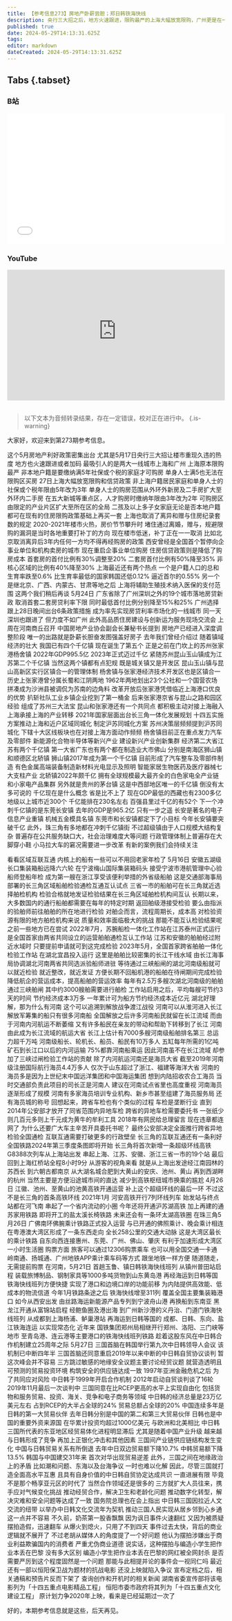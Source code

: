 ```yaml
---
title: 【参考信息273】房地产卧薪尝胆；郑日韩铁海快线
description: 央行三大招之后，地方火速跟进，限购最严的上海大幅放宽限购，广州更是在一线城市中率先取消首套、二套房贷利率下限。中国房地产业协会说，房地产唯一出路就是卧薪尝胆，奋发图强，盖好房子。去年千亿镇增加到五个，最新一个是苏州张家港杨舍镇，苏州县市都在对接融入上海。长三角将开通超级高铁环线，珠三角开通最长城际铁路，可以像坐地铁一样购票；河南开通豫鲁“郑日韩”铁海快线班列。中日韩自贸谈判中断4年终于重启。
published: true
date: 2024-05-29T14:13:31.625Z
tags: 
editor: markdown
dateCreated: 2024-05-29T14:13:31.625Z
---
```


## Tabs {.tabset}
### B站
<div style="position: relative; padding: 30% 45%;">
<iframe style="position: absolute; width: 100%; height: 100%; left: 0; top: 0;" src="//player.bilibili.com/player.html?&bvid=BV1M1421q7cr&page=1&as_wide=1&high_quality=1&danmaku=1&autoplay=0" scrolling="no" border="0" frameborder="no" framespacing="0" allowfullscreen="true"></iframe>
</div>

### YouTube
<div style="position: relative; padding: 30% 45%;">
<iframe style="position: absolute; top: 0; left: 0; width: 100%; height: 100%;" src="https://www.youtube-nocookie.com/embed/YouTubeVID" title="YouTube video player" frameborder="0" allow="accelerometer; autoplay; clipboard-write; encrypted-media; gyroscope; picture-in-picture" allowfullscreen></iframe>
</div>

## 

> 以下文本为音频转录结果，存在一定错误，校对正在进行中。
{.is-warning}

大家好，欢迎来到第273期参考信息。

这个5月房地产利好政策密集出台
尤其是5月17日央行三大招让楼市重现久违的热度
地方也火速跟进或者加码
最吸引人的是两大一线城市上海和广州
上海原本限购最严
非本地户籍是要缴纳满5年社保或个税的家庭才可购房
单身人士满5也无法在限购区买房
27日上海大幅放宽限购和信贷政策
非上海户籍居民家庭和单身人士的社保或个税年限由5年改为3年
单身人士的购房范围从外环外新房及二手房扩大至外环内二手房
在五大新城等重点区，人才购房时缴纳年限由3年改为2年
可购房区由限定的产业片区扩大至所在区的全局
二孩及以上多子女家庭无论是否本地户籍都可在现有的住房限购政策基础上再买一套
上海也取消了离异和赠与住房纪录套数的规定
2020-2021年楼市火热，房价节节攀升时
堵住通过离婚，赠与，规避限购的漏洞是当时各地重要打补丁的方向
现在楼市低迷，补丁正在一一取消
比如北京取消离异后3年内任何一方均不得再经购房的政策
西安曾经是全国首个暂停向企事业单位和机构卖房的城市
现在重启企事业单位购房
住房信贷政策则是降低了购房成本
首套房的首付比例有30%调整至20%
二套房首付比例有50%降至35%
非核心区域的比例有40%降至30%
上海最近还有两个热点
一个是户籍人口的总和生育率跌至0.6%
比生育率最低的国家韩国还低0.12%
逼近首尔的0.55%
另一个是继北京、广西、内蒙古、甘肃等地之后
上海将辅助生殖技术纳入医保的支付范围
这两个我们稍后再谈
5月24日
广东省除了广州深圳之外的19个城市落地房贷新政
取消首套二套房贷利率下限
同时最低首付比例分别降至15%和25%
广州选择跟上28日晚间出台6条政策措施
成为率先实现房贷利率市场化的一线城市
同一天深圳也跟进了
但力度不如广州
此外高品质住房建设与创新运为服务现场交流会
上周在河南商丘召开
中国房地产业协会副会长兼秘书长提到
房地产已经进入深度调整阶段
唯一的出路就是卧薪长胆奋发图强盖好房子
去年我们曾经介绍过
随着镇域经济的壮大
我国已有四个千亿镇
现在诞生了第五个
正是之前在门坎上的苏州张家港杨舍镇
2022年GDP995.5亿
2023年正式迈过千亿
紧随苏州昆山玉山镇成为江苏第二个千亿镇
当然这两个镇都有点犯规
既是城关镇又是开发区
昆山玉山镇与昆山高新区实行区镇合一的管理体制
杨舍镇与张家港经济技术开发区也是区镇合一
历史上张家港曾分属长蜀和江阴两地
1962年两地划出23个公社和一个国营农场
拼凑成为沙洲县被调侃为苏南的边角料
改革开放后张家港凭借临近上海港口优良的优势
扒斩社队工业乡镇企业挖到了第一桶金
后来张家港京省与昆山之路和园区经验
组成了苏州三大法宝
昆山和张家港还有一个共同点
都积极主动对接上海融入上海承接上海的产业转移
2021年国家层面出台长三角一体化发展规划
十四五实施方案推动上海和近户区域同城化
制定沪苏同城化方案
苏州决策层频频提到沪苏同城化
下辖十大区线板块也在对接上海方面动作频频
杨舍镇目前正在重点发力汽车及零部件
新能源化合物半导体等新兴产业
建设新兴产业创新集群
经济第二大省江苏有两个千亿镇
第一大省广东也有两个都在制造业大市佛山
分别是南海区狮山镇和顺德区北轿镇
狮山镇2017年成为第一个千亿镇
目前形成了汽车整车及零部件制造
有色金属高端装备制造新材料光电显示及照明
智能家居生物医药及医疗器械七大支柱产业
北轿镇2022年颇千亿
拥有全球规模最大最齐全的白色家电全产业链
和小家电产品集群
另外就是贵州的茅台镇
这是中西部地区唯一的千亿镇
倒没有太多可说的
千亿现在是什么概念
省是比不上了
现在GDP最低的西藏也有2300多亿
地级以上城市近300个
千亿能排在230名左右
百强县里过千亿的有52个
下一个冲刺千亿镇的是东莞长安镇
去年的GDP是965.2亿
只有一步之遥
长安是著名的电子信息产业重镇
机械五金模具名镇
东莞市和长安镇都定下了小目标
今年长安镇要突破千亿
此外，珠三角有多地都在冲刺千亿镇街
不过超级镇由于人口规模大结构复杂
普遍存在公共服务缺口大，社会治理难度大等问题
行政管理体制上普遍存在大脚穿小鞋
小马拉大车的窘况需要进一步改革
有新的案例我们会持续关注



看看区域互联互通
内核上的船有一些可以不用回老家年检了
5月16日
安徽五湖级长口集装箱船远降六六轮
在宁波梅山国际集装箱码头
接受宁波市港航管理中心验船师登船年检
成为第一艘在浙江享受该便利举措的外省级船舶
这是交通部海事局部署的长三角区域船舶检验通检互通互认试点
三省一市的船舶可在长三角就近选择舶检机构
检验合格就地发证检验结果在长三角区域舶检机构间互认
长期以来，大多数国内的通行船舶都需要在每年的特定时期
返回舶级港接受检验
要么由指派的验舶师前往舶舶的所在地进行检验
对舶企而言，流程周期长，成本高
对检验资源有限的地方舶检机构来说
质量和效率面临极大的挑战
那能不能互认检验结果呢
之前一些地方已在尝试
2022年7月，苏腕船检一体化工作站在江苏泰州正式运行
是全国首家由两省共同设立的运营舶舶通检互认工作站
江苏和安徽的舶舶经过附近水域时
只要提前申请就可到这完成检验
2023年5月，全国首家跨省舶舶一体化检验工作站
在湖北宜昌投入运行
这里是舶舶比较密集的长江干线水域
由长江海事局协调湖北河南两省共同选派验船师进驻
等待通过三峡船闸的湖北河南级船就可以就近检验
就近整改，就近发证
方便长期不回船机港的船舶在待闸期间完成检验
降低航企的营运成本，提高船舶的营运效率
每年有2.5万多艘次湖北河南级的舶舶通过三峡舶闸
其中约3000艘舶需要进行舶检
工作站启用之后，平均每艘可节约3天的时间
节约经济成本3万多
一年累计可为船方节约经济成本近亿元
湖北好理解，那为什么有河南
这个可以追溯到解放战争渡江战役
河南可以从淮河进入长江
解放军筹集的船只有很多河南船
全国解放之后许多河南船民就留在长江流域
而由于河南内河航运不断萎缩
又有许多船民在亲友的带动和帮助下转移到了长江
河南由此成为长江流域的航运大省
长江上估计有7000多艘河南级船舶排名第三
总运力超千万吨
河南级船长、轮机长、船员、船民有10万多人
五缸每年所需的1亿吨矿石到长江口以后的内河运输
75%都靠河南船乘运
因此河南虽不在长江流域
却参加了三峡过闸检验工作站的贡献
除了内河航运河南还是海员大省
截至2019年河南级注册国际航行海员4.4万多人
仅次于山东超过了浙江、福建等海洋大省
河南的海员多是因为上世纪末中国远洋集团和中国海运集团
想到内陆招收农合工海员
当时交通部负责此项目的司长正是河南人
建议在河南试点省里也高度重视
河南海员逐渐形成了规模
河南有多家海员培训专业机构、新乡市甚至组建了海员服务局
还有海员城的称号
回想起来，跨省车检也有个类似的过程
车检是垄断行业
直到2014年公安部才放开了同省范围内异地车检
跨省的异地车检需要委托书
一张纸少则几百元多则上千元成为黄牛的牟利工具
2018年有网民给总理留言
现在违章都连网了
为什么还要广大车主辛苦开具委托书呢？
最终公安部决定全面推行跨省异地检验全国通检
互联互通需要打破更多的行政壁垒
长三角的互联互通还有一条利好
全国铁路2024年第三季度条图即将开始
长三角将首次新增一条超级环线高铁G8388次列车从上海站出发
串起上海、江苏、安徽、浙江三省一市的19个站
最后回到上海红桥站全程8小时9分
从游客的视角来看
就是从上海出发途经江南园林的苏西长
到六朝古都南京
从大湖名城合肥到大黄山的安庆、池州、黄山
再到西湖畔的杭州
当然主要是方便沿途城市间的直达
减少到高铁枢纽城市换乘的尴尬
4月26日
江徽、池州、至黄山的池黄高铁开通运营
补上这个超级环线的最后一环
不过这不是长三角的首条高铁环线
2021年1月
河安高铁开行7列环线列车
始发站与终点站都在河飞南
串起了一个省内流动的小圈
今年还将开通沪苏湖高铁
加上再建的通苏家用铁路
即将开工的盐太溪长椅铁路
未来还会有一条环太湖高铁圈
在珠三角5月26日
广佛南环佛腕乘计铁路正式投入运营
与已开通的佛照乘计、晚会乘计相连
在粤港澳大湾区形成了一条东西走向
全长258公里的交通大动脉
这是大湾区最长的乘计铁路
自东向西连接惠州、东莞、广州、佛山、肇庆
有利于加速形成大湾区一小时生活圈
购票方面
旅客可以通过12306购票乘车
也可以用全国交通一卡通
岭南通、扬城通、广州地铁APP乘计乘车码等方式
跟坐地铁一样方便
随道随走，无需提前购票
在河南，5月21日
首趟玉鲁、镇日韩铁海快线班列
从镇州普田站启程
装载旅博制品、钢制家具等1000多吨货物到山东黄岛港
再经海运到日韩等国
铁海快线班列方便快捷
实现了港口和边境口岸的功能前移
为内陆提供高效能、低成本的物流信道
今年1月铁路条途之后
铁海快线增至311列
覆盖全国主要集装箱港口
如今从西安出发
由丝路海运新能源产品专列到宁波舟山港
再换船到东南亚
黑龙江开通从富锦站启程
经鲍鱼圈及港出海
到广州新沙港的义丹治、门道门铁海快线班列
从成都到上海杨浦、鲈巢港站
再海运到日韩等国的
成都、日韩、东向、盐江铁海连运
以实现常态化
近年来
国铁集团郑州局相继开行郑州、洛阳、三门峡等地市
至青岛港、连云港等主要港口的铁海快线班列铁路
趁着这股东风在中日韩合作机制建立25周年之际
5月27日
三国首脑在韩国举行第九次中日韩领导人会议
该机制已中断四年半
三国首脑还同意重启2019年以来中断的中日韩自贸协议谈判
暂这次峰会并不容易
三方跳过敏感的地缘安全议题主要讨论经贸议题
就营造透明且可预测的贸易投资环境
构筑安全的供应链达成一致
1997年亚洲金融危机之后
为了共同应对风险
中日韩于1999年开启合作机制
2012年启动自贸谈判谈了16轮
2019年11月最后一次谈判中
三国同意在比RCEP更高的水平上实现自由化
包括货物和服务贸易、投资、海关、竞争和电子商务等领域
中日韩的经济总量是23万亿美元左右
占到RCEP的大半占全球的24%
贸易总额占全球的20%
中国连续多年是日韩的第一大贸易伙伴
去年日韩分别是中国的第二和第三大贸易伙伴
日韩也是中国的重要外资来源国
在华累计投资均超过1000亿美元
与欧洲和北美相比
中日韩三国所代表的东亚地区经贸易体化进程明显滞后
尤其是随着中国产业升级
越来越与日韩形成了竞争
再加上正银化冲击和其他因素
三国间产业链供应链结构发生变化
中国与日韩贸易关系有所倒退
去年中日双边贸易额下降10.7%
中韩贸易额下降13.5%
韩国与中国建交31年来
首次对华出现贸易逆差
此外，三国之间在地缘政治上的矛盾
比如潮和问题、东海以及台海争议
一时也难以化解
因此，尽管三国就打造全面高水平互惠
且具有自身价值的中日韩自贸协定达成共识
一直进展有限
毕竟不是那个畅享亚元区的时代了
当然合作领域还是很多的
三方就扩大人员往来，携手应对气候变化挑战
推动经贸合作，解决卫生和老龄化问题
推动数字化转型，解决灾难和安全问题等达成了一致
国务院总理也在会上指出
中日韩三国因拉近人文交流的纽带
以举办中日韩文化交流年为契机
推动三国人民实现从居乡邻到心乡通
这一点并不容易
不久前，奶茶第一股香飘飘
因为讽日事件火速翻红
又因为被质疑摆拍造假，迅速翻车
从爆火到熄火，只用了不到四天
事件过去太快，背后的商业逻辑就不展开了
不过老胡从媒体人的角度提了一个好问题
他认为摆拍涉嫌出于商业利益欺骗国内的消费者
严重尤伪商业道德
说实话，这种摆拍与编造小学生把作业本丢在巴黎
没有多大区别
编造小学生把作业本丢在巴黎的网红被全网封杀
是否需要严厉到这个程度固然是一个问题
那能与此相提并论的事件会一视同仁吗
最近还有一部以恒阳保卫战为题材的抗战电影
还没上映就陷入争议
宣布定档之后，相关通稿和预告片反而下架了
查询创作和开机时的相关新闻
湖南省委宣传部将该电影列为「十四五重点电影精品工程」
恒阳市委市政府将其列为「十四五重点文化建设工程」
原计划力争2020年上映，看来是已经延期过一次了


好的，本期参考信息就是这些，后天再见。


